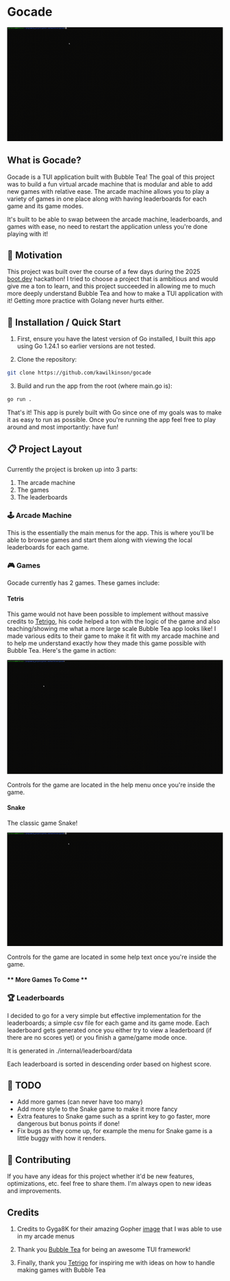 # Gocade

![main demo](./docs/main_demo.gif)

## What is Gocade?

Gocade is a TUI application built with Bubble Tea! The goal of this project was to build a fun virtual arcade machine that is modular and able to add new games with relative ease. The arcade machine allows you to play a variety of games in one place along with having leaderboards for each game and its game modes.

It's built to be able to swap between the arcade machine, leaderboards, and games with ease, no need to restart the application unless you're done playing with it! 

## 🔔 Motivation

This project was built over the course of a few days during the 2025 [boot.dev](https://www.boot.dev/) hackathon! I tried to choose a project that is ambitious and would give me a ton to learn, and this project succeeded in allowing me to much more deeply understand Bubble Tea and how to make a TUI application with it! Getting more practice with Golang never hurts either.

## 🚀 Installation / Quick Start

1. First, ensure you have the latest version of Go installed, I built this app using Go 1.24.1 so earlier versions are not tested.

2. Clone the repository:

```sh
git clone https://github.com/kawilkinson/gocade
```

3. Build and run the app from the root (where main.go is):

```sh
go run .
```

That's it! This app is purely built with Go since one of my goals was to make it as easy to run as possible. Once you're running the app feel free to play around and most importantly: have fun!

## 📋 Project Layout

Currently the project is broken up into 3 parts:
1. The arcade machine
2. The games
3. The leaderboards 

### 🕹️ Arcade Machine
This is the essentially the main menus for the app. This is where you'll be able to browse games and start them along with viewing the local leaderboards for each game.

### 🎮 Games

Gocade currently has 2 games. These games include:

#### Tetris
This game would not have been possible to implement without massive credits to [Tetrigo](https://github.com/Broderick-Westrope/tetrigo), his code helped a ton with the logic of the game and also teaching/showing me what a more large scale Bubble Tea app looks like! I made various edits to their game to make it fit with my arcade machine and to help me understand exactly how they made this game possible with Bubble Tea. Here's the game in action:

![tetris demo](./docs/Gocade_Tetris.gif)

Controls for the game are located in the help menu once you're inside the game.

#### Snake
The classic game Snake!

![snake demo](./docs/Gocade_Snake.gif)

Controls for the game are located in some help text once you're inside the game.

#### ** More Games To Come **

### 🏆 Leaderboards
I decided to go for a very simple but effective implementation for the leaderboards; a simple csv file for each game and its game mode. Each leaderboard gets generated once you either try to view a leaderboard (if there are no scores yet) or you finish a game/game mode once. 

It is generated in ./internal/leaderboard/data

Each leaderboard is sorted in descending order based on highest score.

## 📃 TODO
- Add more games (can never have too many)
- Add more style to the Snake game to make it more fancy
- Extra features to Snake game such as a sprint key to go faster, more dangerous but bonus points if done!
- Fix bugs as they come up, for example the menu for Snake game is a little buggy with how it renders.

## 🤝 Contributing
If you have any ideas for this project whether it'd be new features, optimizations, etc. feel free to share them. I'm always open to new ideas and improvements.

## Credits
1. Credits to Gyga8K for their amazing Gopher [image](https://forum.golangbridge.org/t/image-big-gopher/3489) that I was able to use in my arcade menus

2. Thank you [Bubble Tea](https://github.com/charmbracelet/bubbletea) for being an awesome TUI framework!

3. Finally, thank you [Tetrigo](https://github.com/Broderick-Westrope/tetrigo) for inspiring me with ideas on how to handle making games with Bubble Tea
